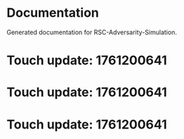 # Documentation

Generated documentation for RSC-Adversarity-Simulation.

# Touch update: 1761200641

# Touch update: 1761200641

# Touch update: 1761200641
